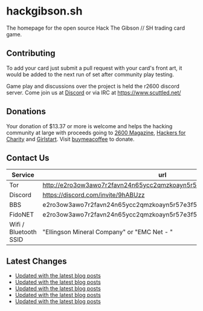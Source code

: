 # hackgibson.sh
The homepage for the open source Hack The Gibson // SH trading card game.


## Contributing

To add your card just submit a pull request with your card's front art, it would be added to the next run of set after community play testing.

Game play and discussions over the project is held the r2600 discord server. Come join us at [Discord](https://discord.com/invite/9hABUzz) or via IRC at https://www.scuttled.net/


## Donations

Your donation of $13.37 or more is welcome and helps the hacking community at large with proceeds going to [2600 Magazine](https://2600.com/), [Hackers for Charity](https://hackersforcharity.org) and [Girlstart](https://girlstart.org).  Visit [buymeacoffee](https://www.buymeacoffee.com/hackgibson.sh) to donate.


## Contact Us

Service | url
-|-
Tor | http://e2ro3ow3awo7r2favn24n65ycc2qmzkoayn5r57e3f56nvjwdcgg32ad.onion
Discord | https://discord.com/invite/9hABUzz
BBS | e2ro3ow3awo7r2favn24n65ycc2qmzkoayn5r57e3f56nvjwdcgg32ad.onion:23
FidoNET | e2ro3ow3awo7r2favn24n65ycc2qmzkoayn5r57e3f56nvjwdcgg32ad.onion:24554
Wifi / Bluetooth SSID | "Ellingson Mineral Company" or "EMC Net - <fidonet address>"

## Latest Changes
<!-- BLOG-POST-LIST:START -->
- [Updated with the latest blog posts](https://github.com/DFW2600/hackgibson.sh/commit/2f4a1fe74c3b501038dd6d957fffee7b6697f40b)
- [Updated with the latest blog posts](https://github.com/DFW2600/hackgibson.sh/commit/1b12604650a5794bed9956b6c0ecedfd002141f2)
- [Updated with the latest blog posts](https://github.com/DFW2600/hackgibson.sh/commit/1690eaed34c609ff22b48410c7110311b74170e3)
- [Updated with the latest blog posts](https://github.com/DFW2600/hackgibson.sh/commit/1ddbec70195b489966d8eb9c4b9f1d9f45ffa8ca)
- [Updated with the latest blog posts](https://github.com/DFW2600/hackgibson.sh/commit/2a56ccaf68a6d6a8005c5fbcf4deeb9247f10776)
<!-- BLOG-POST-LIST:END -->
